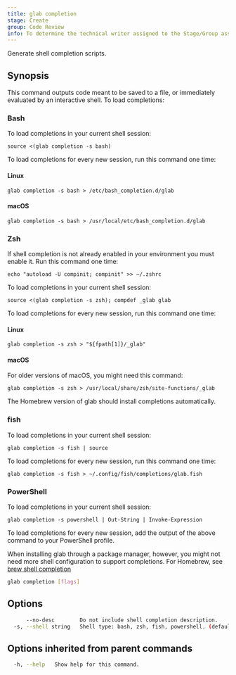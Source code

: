 ```yaml
---
title: glab completion
stage: Create
group: Code Review
info: To determine the technical writer assigned to the Stage/Group associated with this page, see https://about.gitlab.com/handbook/product/ux/technical-writing/#assignments
---
```


<!--
This documentation is auto generated by a script.
Please do not edit this file directly. Run `make gen-docs` instead.
-->

Generate shell completion scripts.

## Synopsis

This command outputs code meant to be saved to a file, or immediately
evaluated by an interactive shell. To load completions:

### Bash

To load completions in your current shell session:

```shell
source <(glab completion -s bash)
```

To load completions for every new session, run this command one time:

#### Linux

```shell
glab completion -s bash > /etc/bash_completion.d/glab
```

#### macOS

```shell
glab completion -s bash > /usr/local/etc/bash_completion.d/glab
```

### Zsh

If shell completion is not already enabled in your environment you must
enable it. Run this command one time:

```shell
echo "autoload -U compinit; compinit" >> ~/.zshrc
```

To load completions in your current shell session:

```shell
source <(glab completion -s zsh); compdef _glab glab
```

To load completions for every new session, run this command one time:

#### Linux

```shell
glab completion -s zsh > "${fpath[1]}/_glab"
```

#### macOS

For older versions of macOS, you might need this command:

```shell
glab completion -s zsh > /usr/local/share/zsh/site-functions/_glab
```

The Homebrew version of glab should install completions automatically.

### fish

To load completions in your current shell session:

```shell
glab completion -s fish | source
```

To load completions for every new session, run this command one time:

```shell
glab completion -s fish > ~/.config/fish/completions/glab.fish
```

### PowerShell

To load completions in your current shell session:

```shell
glab completion -s powershell | Out-String | Invoke-Expression
```

To load completions for every new session, add the output of the above command
to your PowerShell profile.

When installing glab through a package manager, however, you might not need
more shell configuration to support completions.
For Homebrew, see [brew shell completion](https://docs.brew.sh/Shell-Completion)

```bash title="terminal"
glab completion [flags]
```

## Options

```bash title="terminal"
      --no-desc        Do not include shell completion description.
  -s, --shell string   Shell type: bash, zsh, fish, powershell. (default "bash")
```

## Options inherited from parent commands

```bash title="terminal"
  -h, --help   Show help for this command.
```
